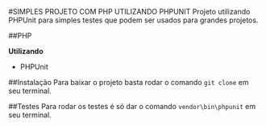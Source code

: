 #SIMPLES PROJETO COM PHP UTILIZANDO PHPUNIT
Projeto utilizando PHPUnit para simples testes que podem ser usados para grandes projetos.

##PHP

**Utilizando**
* PHPUnit

##Instalação
Para baixar o projeto basta rodar o comando `git clone` em seu terminal.

##Testes
Para rodar os testes é só dar o comando `vendor\bin\phpunit` em seu terminal.
